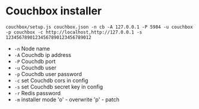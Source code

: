 Couchbox installer
==================

    couchbox/setup.js couchbox.json -n cb -A 127.0.0.1 -P 5984 -u couchbox -p couchbox -c http://localhost,http://127.0.0.1 -s 12345678901234567890123456789012

* `-n` Node name
* `-A` Couchdb ip address
* `-P` Couchdb port
* `-u` Couchdb user
* `-p` Couchdb user password
* `-c` set Couchdb cors in config
* `-s` set Couchdb secret key in config
* `-r` Redis password
* `-m` installer mode 'o' - overwrite 'p' - patch

